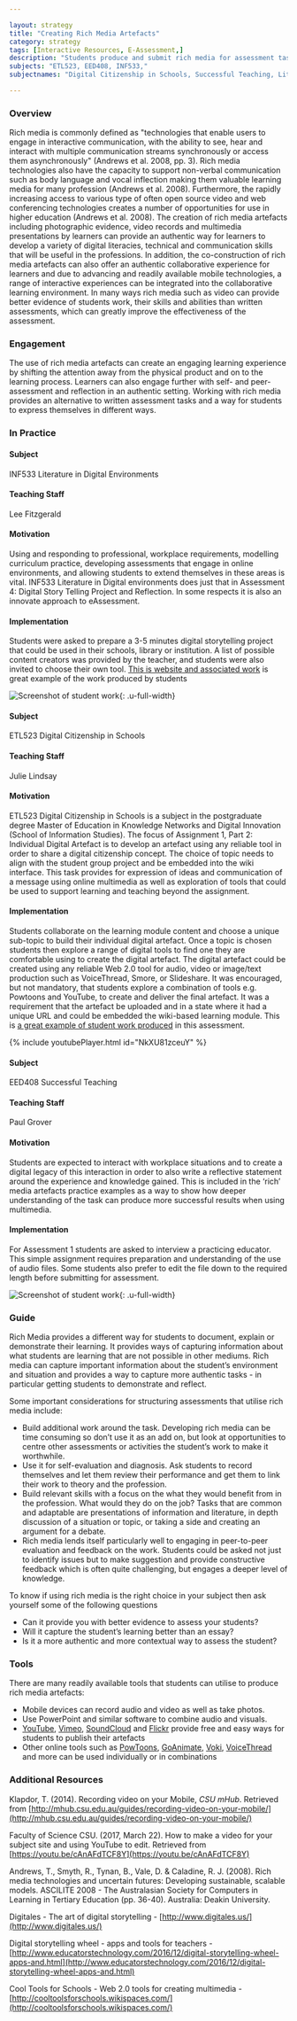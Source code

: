 ```yaml
---

layout: strategy
title: "Creating Rich Media Artefacts"
category: strategy
tags: [Interactive Resources, E-Assessment,]
description: "Students produce and submit rich media for assessment tasks."
subjects: "ETL523, EED408, INF533,"
subjectnames: "Digital Citizenship in Schools, Successful Teaching, Literature in Digital Environments,"

---
```


### Overview

Rich media is commonly defined as "technologies that enable users to engage in interactive communication, with the ability to see, hear and interact with multiple communication streams synchronously or access them asynchronously" (Andrews et al. 2008, pp. 3). Rich media technologies also have the capacity to support non-verbal communication such as body language and vocal inflection making them valuable learning media for many profession (Andrews et al. 2008). Furthermore, the rapidly increasing access to various type of often open source video and web conferencing technologies creates a number of opportunities for use in higher education (Andrews et al. 2008). The creation of rich media artefacts including photographic evidence, video records and multimedia presentations by learners can provide an authentic way for learners to develop a variety of digital literacies, technical and communication skills that will be useful in the professions. In addition, the co-construction of rich media artefacts can also offer an authentic collaborative experience for learners and due to advancing and readily available mobile technologies, a range of interactive experiences can be integrated into the collaborative learning environment. In many ways rich media such as video can provide better evidence of students work, their skills and abilities than written assessments, which can greatly improve the effectiveness of the assessment.

### Engagement

The use of rich media artefacts can create an engaging learning experience by shifting the attention away from the physical product and on to the learning process. Learners can also engage further with self- and peer-assessment and reflection in an authentic setting. Working with rich media provides an alternative to written assessment tasks and a way for students to express themselves in different ways.

### In Practice
<div class="u-release practice" >

<div class="practice-item">
<div class="practice-content" markdown="1">

#### Subject

INF533 Literature in Digital Environments

#### Teaching Staff

Lee Fitzgerald

#### Motivation

Using and responding to professional, workplace requirements, modelling curriculum practice, developing assessments that engage in online environments, and allowing students to extend themselves in these areas is vital. INF533 Literature in Digital environments does just that in Assessment 4: Digital Story Telling Project and Reflection. In some respects it is also an innovate approach to eAssessment.

#### Implementation

Students were asked to prepare a 3-5 minutes digital storytelling project that could be used in their schools, library or institution. A list of possible content creators was provided by the teacher, and students were also invited to choose their own tool. [This is website and associated work](http://lisaplenty.wixsite.com/thingsthatmatter) is great example of the work produced by students

![Screenshot of student work](../images/practices/Creating-Rich-Media-Artefacts-INF533.jpg){: .u-full-width}

</div>
</div>

<div class="practice-item">
<div class="practice-content" markdown="1">

#### Subject

ETL523 Digital Citizenship in Schools

#### Teaching Staff

Julie Lindsay

#### Motivation

ETL523 Digital Citizenship in Schools is a subject in the postgraduate degree Master of Education in Knowledge Networks and Digital Innovation (School of Information Studies). The focus of Assignment 1, Part 2: Individual Digital Artefact is to develop an artefact using any reliable tool in order to share a digital citizenship concept. The choice of topic needs to align with the student group project and be embedded into the wiki interface. This task provides for expression of ideas and communication of a message using online multimedia as well as exploration of tools that could be used to support learning and teaching beyond the assignment.

#### Implementation

Students collaborate on the learning module content and choose a unique sub-topic to build their individual digital artefact. Once a topic is chosen students then explore a range of digital tools to find one they are comfortable using to create the digital artefact. The digital artefact could be created using any reliable Web 2.0 tool for audio, video or image/text production such as VoiceThread, Smore, or Slideshare. It was encouraged, but not mandatory, that students explore a combination of tools e.g. Powtoons and YouTube, to create and deliver the final artefact. It was a requirement that the artefact be uploaded and in a state where it had a unique URL and could be embedded the wiki-based learning module. This is [a great example of student work produced](https://youtu.be/622OHuEMM38) in this assessment.

{% include youtubePlayer.html id="NkXU81zceuY" %}

</div>
</div>

<div class="practice-item">
<div class="practice-content" markdown="1">

#### Subject

EED408 Successful Teaching

#### Teaching Staff

Paul Grover

#### Motivation

Students are expected to interact with workplace situations and to create a digital legacy of this interaction in order to also write a reflective statement around the experience and knowledge gained. This is included in the ‘rich’ media artefacts practice examples as a way to show how deeper understanding of the task can produce more successful results when using multimedia.

#### Implementation

For Assessment 1 students are asked to interview a practicing educator. This simple assignment requires preparation and understanding of the use of audio files. Some students also prefer to edit the file down to the required length before submitting for assessment.

![Screenshot of student work](../images/practices/Creating-Rich-Media-Artefacts-EED408.png){: .u-full-width}

</div>
</div>

</div>

### Guide

Rich Media provides a different way for students to document, explain or demonstrate their learning. It provides ways of capturing information about what students are learning that are not possible in other mediums. Rich media can capture important information about the student’s environment and situation and provides a way to capture more authentic tasks - in particular getting students to demonstrate and reflect.

Some important considerations for structuring assessments that utilise rich media include:

* Build additional work around the task. Developing rich media can be time consuming so don’t use it as an add on, but look at opportunities to centre other assessments or activities the student’s work to make it worthwhile.
* Use it for self-evaluation and diagnosis. Ask students to record themselves and let them review their performance and get them to link their work to theory and the profession.
* Build relevant skills with a focus on the what they would benefit from in the profession. What would they do on the job? Tasks that are common and adaptable are presentations of information and literature, in depth discussion of a situation or topic, or taking a side and creating an argument for a debate.
* Rich media lends itself particularly well to engaging in peer-to-peer evaluation and feedback on the work. Students could be asked not just to identify issues but to make suggestion and provide constructive feedback which is often quite challenging, but engages a deeper level of knowledge.

To know if using rich media is the right choice in your subject then ask yourself some of the following questions

* Can it provide you with better evidence to assess your students?
* Will it capture the student’s learning better than an essay?
* Is it a more authentic and more contextual way to assess the student?

### Tools

There are many readily available tools that students can utilise to produce rich media artefacts:

* Mobile devices can record audio and video as well as take photos.
* Use PowerPoint and similar software to combine audio and visuals.
* [YouTube](https://www.youtube.com/), [Vimeo](https://vimeo.com/), [SoundCloud](https://soundcloud.com/) and [Flickr](https://www.flickr.com/) provide free and easy ways for students to publish their artefacts
* Other online tools such as [PowToons](https://www.powtoon.com/), [GoAnimate](https://goanimate.com/), [Voki](http://www.voki.com/), [VoiceThread](http://voicethread.com/) and more can be used individually or in combinations

### Additional Resources

<div class="apa-ref" markdown="1">

Klapdor, T. (2014). Recording video on your Mobile, *CSU mHub*. Retrieved from [http://mhub.csu.edu.au/guides/recording-video-on-your-mobile/](http://mhub.csu.edu.au/guides/recording-video-on-your-mobile/)

Faculty of Science CSU. (2017, March 22). How to make a video for your subject site and using YouTube to edit. Retrieved from [https://youtu.be/cAnAFdTCF8Y](https://youtu.be/cAnAFdTCF8Y)

Andrews, T., Smyth, R., Tynan, B., Vale, D. & Caladine, R. J. (2008). Rich media technologies and uncertain futures: Developing sustainable, scalable models. ASCILITE 2008 - The Australasian Society for Computers in Learning in Tertiary Education (pp. 36-40). Australia: Deakin University.

Digitales - The art of digital storytelling - [http://www.digitales.us/](http://www.digitales.us/)

Digital storytelling wheel - apps and tools for teachers - [http://www.educatorstechnology.com/2016/12/digital-storytelling-wheel-apps-and.html](http://www.educatorstechnology.com/2016/12/digital-storytelling-wheel-apps-and.html)

Cool Tools for Schools - Web 2.0 tools for creating multimedia - [http://cooltoolsforschools.wikispaces.com/](http://cooltoolsforschools.wikispaces.com/)

</div>
